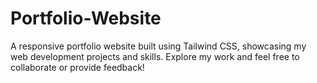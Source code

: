 # Portfolio-Website
A responsive portfolio website built using Tailwind CSS, showcasing my web development projects and skills. Explore my work and feel free to collaborate or provide feedback!
